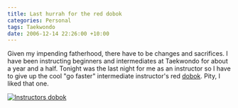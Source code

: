 ```yaml
---
title: Last hurrah for the red dobok
categories: Personal
tags: Taekwondo
date: 2006-12-14 22:26:00 +10:00
---
```


Given my impending fatherhood, there have to be changes and sacrifices. I have been instructing beginners and intermediates at Taekwondo for about a year and a half. Tonight was the last night for me as an instructor so I have to give up the cool "go faster" intermediate instructor's red [dobok][0]. Pity, I liked that one.

[![Instructors dobok][2]][1]

[0]: http://en.wikipedia.org/wiki/Dobok
[1]: /files/WindowsLiveWriter/Lasthurrahforthereddobok_B2AC/20061214-180231.jpg
[2]: /files/WindowsLiveWriter/Lasthurrahforthereddobok_B2AC/20061214-180231_thumb.jpg